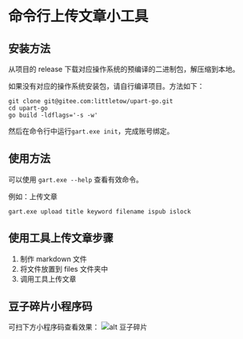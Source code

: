 # 命令行上传文章小工具

## 安装方法

从项目的 release 下载对应操作系统的预编译的二进制包，解压缩到本地。

如果没有对应的操作系统安装包，请自行编译项目。方法如下：

```
git clone git@gitee.com:littletow/upart-go.git
cd upart-go
go build -ldflags='-s -w'
```

然后在命令行中运行`gart.exe init`，完成账号绑定。

## 使用方法

可以使用 `gart.exe --help` 查看有效命令。

例如：上传文章

```
gart.exe upload title keyword filename ispub islock
```

## 使用工具上传文章步骤

1. 制作 markdown 文件
2. 将文件放置到 files 文件夹中
3. 调用工具上传文章

## 豆子碎片小程序码

可扫下方小程序码查看效果：
![alt 豆子碎片](https://imgs.91demo.top/visit.webp)
